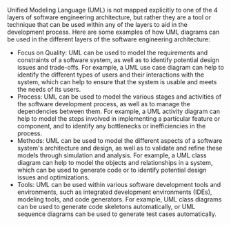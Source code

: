 Unified Modeling Language (UML) is not mapped explicitly to one of the 4 layers of software engineering architecture, but rather they are a tool or technique that can be used within any of the layers to aid in the development process.  Here are some examples of how UML diagrams can be used in the different layers of the software engineering architecture:

- Focus on Quality: UML can be used to model the requirements and constraints of a software system, as well as to identify potential design issues and trade-offs. For example, a UML use case diagram can help to identify the different types of users and their interactions with the system, which can help to ensure that the system is usable and meets the needs of its users.
- Process: UML can be used to model the various stages and activities of the software development process, as well as to manage the dependencies between them. For example, a UML activity diagram can help to model the steps involved in implementing a particular feature or component, and to identify any bottlenecks or inefficiencies in the process.
- Methods: UML can be used to model the different aspects of a software system's architecture and design, as well as to validate and refine these models through simulation and analysis. For example, a UML class diagram can help to model the objects and relationships in a system, which can be used to generate code or to identify potential design issues and optimizations.
- Tools: UML can be used within various software development tools and environments, such as integrated development environments (IDEs), modeling tools, and code generators. For example, UML class diagrams can be used to generate code skeletons automatically, or UML sequence diagrams can be used to generate test cases automatically.
